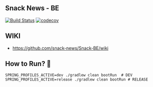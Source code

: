 ## Snack News - BE

[![Build Status](https://travis-ci.org/snack-news/Snack-BE.svg?branch=master)](https://travis-ci.org/snack-news/Snack-BE) [![codecov](https://codecov.io/gh/snack-news/Snack-BE/branch/master/graph/badge.svg)](https://codecov.io/gh/snack-news/Snack-BE)

## WIKI
- <https://github.com/snack-news/Snack-BE/wiki>

## How to Run? 🚀
```shell
SPRING_PROFILES_ACTIVE=dev ./gradlew clean bootRun  # DEV
SPRING_PROFILES_ACTIVE=release ./gradlew clean bootRun # RELEASE
```